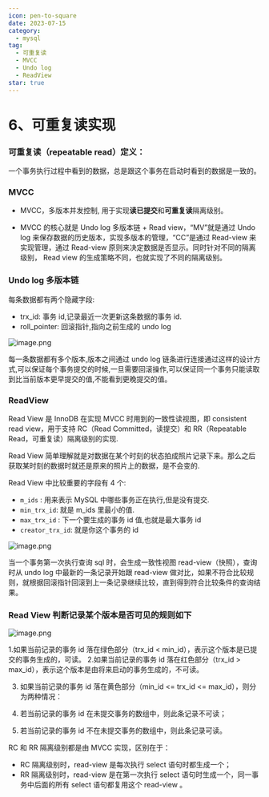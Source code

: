 ```yaml
---
icon: pen-to-square
date: 2023-07-15
category:
  - mysql
tag:
  - 可重复读
  - MVCC
  - Undo log
  - ReadView
star: true
---
```


# 6、可重复读实现



### 可重复读（repeatable read）定义：

一个事务执行过程中看到的数据，总是跟这个事务在启动时看到的数据是一致的。



### MVCC

- MVCC，多版本并发控制, 用于实现**读已提交**和**可重复读**隔离级别。

- MVCC 的核心就是 Undo log 多版本链 + Read view，“MV”就是通过 Undo log 来保存数据的历史版本，实现多版本的管理，“CC”是通过 Read-view 来实现管理，通过 Read-view 原则来决定数据是否显示。同时针对不同的隔离级别， Read view 的生成策略不同，也就实现了不同的隔离级别。

  

### Undo log 多版本链

每条数据都有两个隐藏字段:

- trx_id: 事务 id,记录最近一次更新这条数据的事务 id.
- roll_pointer: 回滚指针,指向之前生成的 undo log

![image.png](https://fynotefile.oss-cn-zhangjiakou.aliyuncs.com/fynote/fyfile/16657/1672984425088/3914ba59208c40a1816d7aa616bdb00c.png)

每一条数据都有多个版本,版本之间通过 undo log 链条进行连接通过这样的设计方式,可以保证每个事务提交的时候,一旦需要回滚操作,可以保证同一个事务只能读取到比当前版本更早提交的值,不能看到更晚提交的值。



### ReadView

Read View 是 InnoDB 在实现 MVCC 时用到的一致性读视图，即 consistent read view，用于支持 RC（Read Committed，读提交）和 RR（Repeatable Read，可重复读）隔离级别的实现.

Read View 简单理解就是对数据在某个时刻的状态拍成照片记录下来。那么之后获取某时刻的数据时就还是原来的照片上的数据，是不会变的.

Read View 中比较重要的字段有 4 个:

- `m_ids` : 用来表示 MySQL 中哪些事务正在执行,但是没有提交.
- `min_trx_id`: 就是 m_ids 里最小的值.
- `max_trx_id` : 下一个要生成的事务 id 值,也就是最大事务 id
- `creator_trx_id`: 就是你这个事务的 id

![image.png](https://fynotefile.oss-cn-zhangjiakou.aliyuncs.com/fynote/fyfile/16657/1672984425088/10f8a6842fd14b5fa3c510f54bcfac20.png)

当一个事务第一次执行查询 sql 时，会生成一致性视图 read-view（快照），查询时从 undo log 中最新的一条记录开始跟 read-view 做对比，如果不符合比较规则，就根据回滚指针回滚到上一条记录继续比较，直到得到符合比较条件的查询结果。



### Read View 判断记录某个版本是否可见的规则如下

![image.png](https://fynotefile.oss-cn-zhangjiakou.aliyuncs.com/fynote/fyfile/16657/1672984425088/29c8f326cf8a484dad8da5e9c157c217.png)

1.如果当前记录的事务 id 落在绿色部分（trx_id < min_id），表示这个版本是已提交的事务生成的，可读。 2.如果当前记录的事务 id 落在红色部分（trx_id > max_id），表示这个版本是由将来启动的事务生成的，不可读。

3. 如果当前记录的事务 id 落在黄色部分（min_id <= trx_id <= max_id），则分为两种情况：

4. 若当前记录的事务 id 在未提交事务的数组中，则此条记录不可读；
5. 若当前记录的事务 id 不在未提交事务的数组中，则此条记录可读。

RC 和 RR 隔离级别都是由 MVCC 实现，区别在于：

- RC 隔离级别时，read-view 是每次执行 select 语句时都生成一个；
- RR 隔离级别时，read-view 是在第一次执行 select 语句时生成一个，同一事务中后面的所有 select 语句都复用这个 read-view 。
